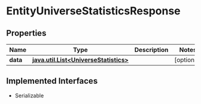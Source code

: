 

# EntityUniverseStatisticsResponse


## Properties

Name | Type | Description | Notes
------------ | ------------- | ------------- | -------------
**data** | [**java.util.List&lt;UniverseStatistics&gt;**](UniverseStatistics.md) |  |  [optional]


## Implemented Interfaces

* Serializable


